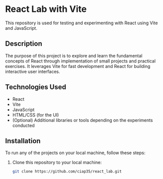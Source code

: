 # React Lab with Vite

This repository is used for testing and experimenting with React using Vite and JavaScript.

## Description

The purpose of this project is to explore and learn the fundamental concepts of React through implementation of small projects and practical exercises. It leverages Vite for fast development and React for building interactive user interfaces.

## Technologies Used

- React
- Vite
- JavaScript
- HTML/CSS (for the UI)
- (Optional) Additional libraries or tools depending on the experiments conducted

## Installation

To run any of the projects on your local machine, follow these steps:

1. Clone this repository to your local machine:

   ```bash
   git clone https://github.com/ciap35/react_lab.git
